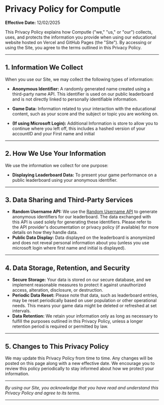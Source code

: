 # Privacy Policy for Computle

**Effective Date:** 12/02/2025

This Privacy Policy explains how Computle ("we," "us," or "our") collects, uses, and protects the information you provide when using our educational website hosted on Vercel and GitHub Pages (the "Site"). By accessing or using the Site, you agree to the terms outlined in this Privacy Policy.

---

## 1. Information We Collect

When you use our Site, we may collect the following types of information:

- **Anonymous Identifier:** A randomly generated name created using a third-party name API. This identifier is used on our public leaderboard and is not directly linked to personally identifiable information.
- **Game Data:** Information related to your interaction with the educational content, such as your score and the subject or topic you are working on.

- **(If using Microsoft Login):** Additional Information is store to allow you to continue where you left off, this includes a hashed version of your accountID and your First name and initial

---

## 2. How We Use Your Information

We use the information we collect for one purpose:

- **Displaying Leaderboard Data:** To present your game performance on a public leaderboard using your anonymous identifier.

---

## 3. Data Sharing and Third-Party Services

- **Random Username API:** We use the [Random Username API](https://github.com/randomusernameapi/randomusernameapi.github.io) to generate anonymous identifiers for our leaderboard. The data exchanged with this API is used solely for generating these identifiers. Please refer to the API provider's documentation or privacy policy (if available) for more details on how they handle data.
- **Public Data Display:** Data displayed on the leaderboard is anonymized and does not reveal personal information about you (unless you use microsoft login where first name and initial is displayed).

---

## 4. Data Storage, Retention, and Security

- **Secure Storage:** Your data is stored on our secure database, and we implement reasonable measures to protect it against unauthorized access, alteration, disclosure, or destruction.
- **Periodic Data Reset:** Please note that data, such as leaderboard entries, may be reset periodically based on user population or other operational needs. This means your game data might be deleted or refreshed at set intervals.
- **Data Retention:** We retain your information only as long as necessary to fulfill the purposes outlined in this Privacy Policy, unless a longer retention period is required or permitted by law.

---

## 5. Changes to This Privacy Policy

We may update this Privacy Policy from time to time. Any changes will be posted on this page along with a new effective date. We encourage you to review this policy periodically to stay informed about how we protect your information.

---


*By using our Site, you acknowledge that you have read and understand this Privacy Policy and agree to its terms.*

---


